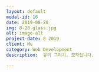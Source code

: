 ```yaml
---
layout: default
modal-id: 16
date: 2019-08-28
img: 8-28 glass.jpg
alt: image-alt
project-date: 8 2019
client: Me
category: Web Development
description:  유리 그리기. 모작입니다.

---
```

